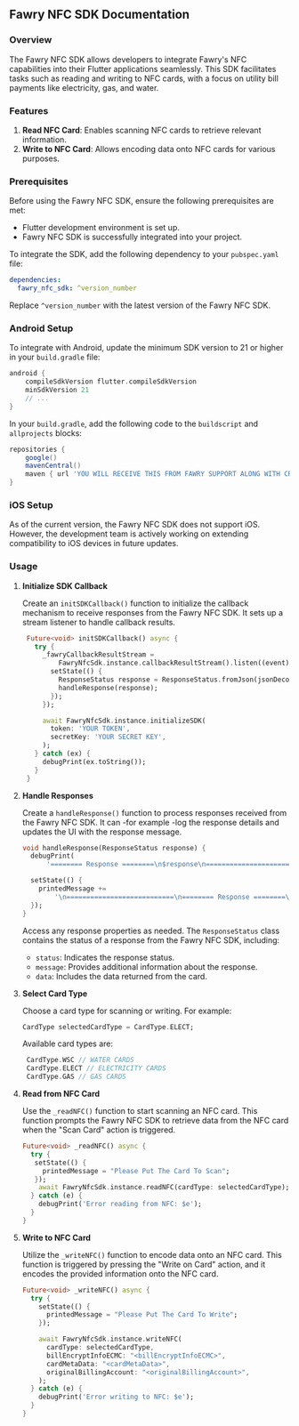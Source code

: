 
## Fawry NFC SDK Documentation

### Overview

The Fawry NFC SDK allows developers to integrate Fawry's NFC capabilities into their Flutter applications seamlessly. This SDK facilitates tasks such as reading and writing to NFC cards, with a focus on utility bill payments like electricity, gas, and water.

### Features

1. **Read NFC Card**: Enables scanning NFC cards to retrieve relevant information.
2. **Write to NFC Card**: Allows encoding data onto NFC cards for various purposes.

### Prerequisites

Before using the Fawry NFC SDK, ensure the following prerequisites are met:

- Flutter development environment is set up.
- Fawry NFC SDK is successfully integrated into your project.

To integrate the SDK, add the following dependency to your `pubspec.yaml` file:

```yaml
dependencies:
  fawry_nfc_sdk: ^version_number
```

Replace `^version_number` with the latest version of the Fawry NFC SDK.

### Android Setup

To integrate with Android, update the minimum SDK version to 21 or higher in your `build.gradle` file:

```groovy
android {
    compileSdkVersion flutter.compileSdkVersion
    minSdkVersion 21
    // ...
}
```

In your `build.gradle`, add the following code to the `buildscript` and `allprojects` blocks:

```groovy
repositories {
    google()
    mavenCentral()
    maven { url 'YOU WILL RECEIVE THIS FROM FAWRY SUPPORT ALONG WITH CREDENTIALS' }
}
```

### iOS Setup

As of the current version, the Fawry NFC SDK does not support iOS. However, the development team is actively working on extending compatibility to iOS devices in future updates.


### Usage

1. **Initialize SDK Callback**

   Create an `initSDKCallback()` function to initialize the callback mechanism to receive responses from the Fawry NFC SDK. It sets up a stream listener to handle callback results.

   ```dart
    Future<void> initSDKCallback() async {
      try {
        _fawryCallbackResultStream =
            FawryNfcSdk.instance.callbackResultStream().listen((event) {
          setState(() {
            ResponseStatus response = ResponseStatus.fromJson(jsonDecode(event));
            handleResponse(response);
          });
        });

        await FawryNfcSdk.instance.initializeSDK(
          token: 'YOUR TOKEN',
          secretKey: 'YOUR SECRET KEY',
        );
      } catch (ex) {
        debugPrint(ex.toString());
      }
    }
   ```

2. **Handle Responses**

   Create a `handleResponse()` function to process responses received from the Fawry NFC SDK. It can -for example -log the response details and updates the UI with the response message.

   ```dart
   void handleResponse(ResponseStatus response) {
     debugPrint(
         '======== Response ========\n$response\n===========================');

     setState(() {
       printedMessage +=
           '\n===========================\n======== Response ========\n$response';
     });
   }
   ```

   Access any response properties as needed. The `ResponseStatus` class contains the status of a response from the Fawry NFC SDK, including:
   - `status`: Indicates the response status.
   - `message`: Provides additional information about the response.
   - `data`: Includes the data returned from the card.

3. **Select Card Type**

   Choose a card type for scanning or writing. For example:

   ```dart
   CardType selectedCardType = CardType.ELECT;
   ```

   Available card types are:

   ```dart
    CardType.WSC // WATER CARDS
    CardType.ELECT // ELECTRICITY CARDS
    CardType.GAS // GAS CARDS
   ```

4. **Read from NFC Card**

   Use the `_readNFC()` function to start scanning an NFC card. This function prompts the Fawry NFC SDK to retrieve data from the NFC card when the "Scan Card" action is triggered.

   ```dart
   Future<void> _readNFC() async {
     try {
      setState(() {
        printedMessage = "Please Put The Card To Scan";
      });
       await FawryNfcSdk.instance.readNFC(cardType: selectedCardType);
     } catch (e) {
       debugPrint('Error reading from NFC: $e');
     }
   }
   ```

5. **Write to NFC Card**

   Utilize the `_writeNFC()` function to encode data onto an NFC card. This function is triggered by pressing the "Write on Card" action, and it encodes the provided information onto the NFC card.

   ```dart
   Future<void> _writeNFC() async {
     try {
       setState(() {
         printedMessage = "Please Put The Card To Write";
       });

       await FawryNfcSdk.instance.writeNFC(
         cardType: selectedCardType, 
         billEncryptInfoECMC: "<billEncryptInfoECMC>",
         cardMetaData: "<cardMetaData>",
         originalBillingAccount: "<originalBillingAccount>",
       );
     } catch (e) {
       debugPrint('Error writing to NFC: $e');
     }
   }
   ```
